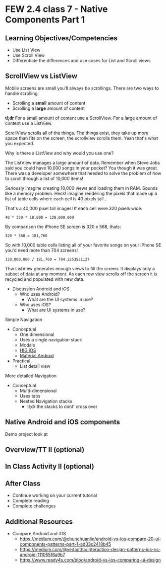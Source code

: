 # FEW 2.4 class 7 - Native Components Part 1
## Learning Objectives/Competencies

- Use List View 
- Use Scroll View 
- Differentiate the differences and use cases for List and Scroll views 

## ScrollView vs ListView 

Mobile screens are small you'll always be scrollings. There are two ways to handle scrolling. 

- Scrolling a **small** amount of content
- Scrolling a **large** amount of content

**tl;dr** For a small amount of content use a ScrollView. For a large amount of content use a ListView. 

ScrollView scrolls all of the things. The things exist, they take up more space than fits on the screen, the scrollview scrolls them. Yeah that's what you expected. 

Why is there a ListView and why would you use one?

The ListView manages a large amount of data. Remember when Steve Jobs said you could have 10,000 songs in your pocket? You though it was great. There was a developer somewhere that needed to solve the problem of how to scroll through a list of 10,000 items! 

Seriously imagine creating 10,000 views and loading them in RAM. Sounds like a memory problem. Heck! imagine rendering the pixels that made up a list of table cells where each cell is 40 pixels tall...

That's a 40,000 pixel tall images! If each cell were 320 pixels wide: 

`40 * 320 * 10,000 = 128,000,000`

By comparison the iPhone SE screen is 320 x 568, thats:

`320 * 568 = 181,760`

So with 10,000 table cells listing all of your favorite songs on your iPhone SE you'd need more than 704 screens!

`128,000,000 / 181,760 = 704.2253521127`

Thw ListView generates enough views to fill the screen. It displays only a subset of data at any moment. As each row view scrolls off the screen it is recycled and populated with new data. 

















- Discussion Android and iOS
	- Who uses Android? 
		- What are the UI systems in use? 
	- Who uses iOS?
		- What are UI systems in use? 

Simple Navigation 

- Conceptual 
	- One dimensional 
	- Uses a single navigation stack 
	- Modals
	- [HIG iOS](https://developer.apple.com/design/human-interface-guidelines/ios/overview/interface-essentials/)
	- [Material Android](https://material.io/design/introduction/#principles)
- Practical 
	- List detail view 

More detailed Navigation 

- Conceptual 
	- Multi-dimensional
	- Uses tabs 
	- Nested Navigation stacks 
		- tl;dr the stacks to dont' cross over







	
## Native Android and iOS components 

Demo project look at 

## Overview/TT II (optional)

## In Class Activity II (optional)

## After Class

- Continue working on your current tutorial
- Complete reading
- Complete challenges

## Additional Resources

- Compare Android and iOS
	- https://medium.com/@chunchuanlin/android-vs-ios-compare-20-ui-components-patterns-part-1-ad33c2418b45
	- https://medium.com/@vedantha/interaction-design-patterns-ios-vs-android-111055f8a9b7
	- https://www.ready4s.com/blog/android-vs-ios-comparing-ui-design
